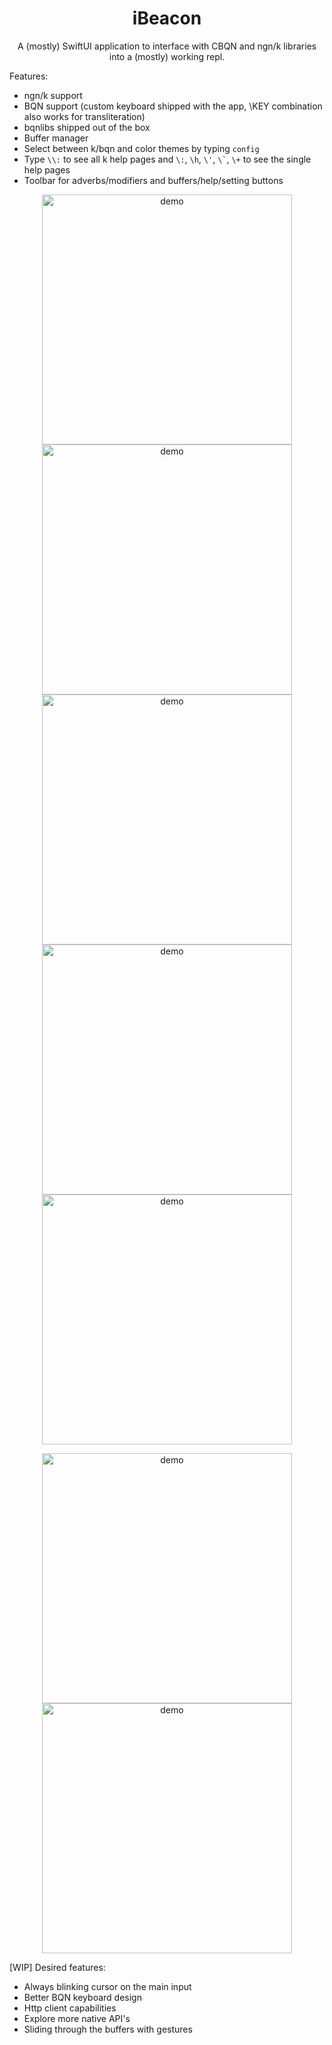 <h1 align="center">iBeacon</h1>
<p align="center">
A (mostly) SwiftUI application to interface with CBQN and ngn/k libraries into a (mostly) working repl.
</p>

Features:
- ngn/k support
- BQN support (custom keyboard shipped with the app, \KEY combination also works for transliteration)
- bqnlibs shipped out of the box
- Buffer manager
- Select between k/bqn and color themes by typing `config`
- Type `\\:` to see all k help pages and `\:`, `\h`, `\'`, <code>\\\`</code>, `\+` to see the single help pages
- Toolbar for adverbs/modifiers and buffers/help/setting buttons

<p align="center">
  <img height="400" src="https://raw.githubusercontent.com/x86y/ibeacon/static/1.jpeg" alt="demo"/>
  <img height="400" src="https://raw.githubusercontent.com/x86y/ibeacon/static/2.jpeg" alt="demo"/>
  <img height="400" src="https://raw.githubusercontent.com/x86y/ibeacon/static/3.jpeg" alt="demo"/>
  <img height="400" src="https://raw.githubusercontent.com/x86y/ibeacon/static/4.jpeg" alt="demo"/>
  <img height="400" src="https://raw.githubusercontent.com/x86y/ibeacon/static/5.jpeg" alt="demo"/>
</p>  
<p align="center">
  <img width="400" src="https://i.ibb.co/f0kRBGD/Clean-Shot-2023-06-11-at-01-25-37-2x.png" alt="demo"/>
  <img width="400" src="https://i.ibb.co/YX138TN/Clean-Shot-2023-06-11-at-01-25-55-2x.png" alt="demo"/>
</p>

[WIP] Desired features:
- Always blinking cursor on the main input
- Better BQN keyboard design
- Http client capabilities
- Explore more native API's
- Sliding through the buffers with gestures
